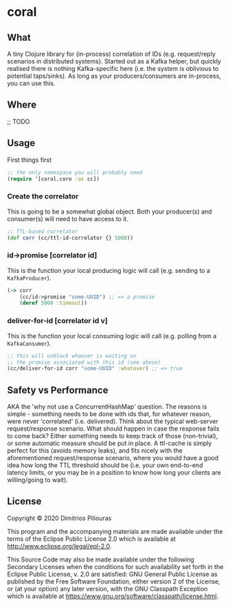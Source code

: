 # coral

## What
A tiny Clojure library for (in-process) correlation of IDs 
(e.g. request/reply scenarios in distributed systems).
Started out as a Kafka helper, but quickly realised there is nothing 
Kafka-specific here (i.e. the system is oblivious to potential taps/sinks).
As long as your producers/consumers are in-process, you can use this.  

## Where
;; TODO

## Usage
First things first 
```clj
;; the only namespace you will probably need
(require '[coral.core :as cc]) 
```

### Create the correlator
This is going to be a somewhat global object. Both your producer(s) and 
consumer(s) will need to have access to it.
```clj
;; TTL-based correlator
(def corr (cc/ttl-id-correlator {} 5000))
```

### id->promise \[correlator id\]
This is the function your local producing logic will call 
(e.g. sending to a `KafkaProducer`). 
```clj
(-> corr
    (cc/id->promise "some-UUID") ;; => a promise 
    (deref 5000 :timeout))
```

### deliver-for-id \[correlator id v\]
This is the function your local consuming logic will call 
(e.g. polling from a `KafkaConsumer`).
```clj
;; this will unblock whoever is waiting on 
;; the promise associated with this id (see above)
(cc/deliver-for-id corr "some-UUID" :whatever) ;; => true
```

## Safety vs Performance
AKA the 'why not use a ConcurrentHashMap' question. The reasons is simple - 
something needs to be done with ids that, for whatever reason, were never 'correlated' 
(i.e. delivered). Think about the typical web-server request/response scenario. 
What should happen in case the response fails to come back? Either something needs to
keep track of those (non-trivial), or some automatic measure should be put in place.
A ttl-cache is simply perfect for this (avoids memory leaks), and fits nicely with the
aforementioned request/response scenario, where you would have a good idea how long the 
TTL threshold should be (i.e. your own end-to-end latency limits, or you may be in a
 position to know how long your clients are willing/going to wait).

## License

Copyright © 2020 Dimitrios Piliouras

This program and the accompanying materials are made available under the
terms of the Eclipse Public License 2.0 which is available at
http://www.eclipse.org/legal/epl-2.0.

This Source Code may also be made available under the following Secondary
Licenses when the conditions for such availability set forth in the Eclipse
Public License, v. 2.0 are satisfied: GNU General Public License as published by
the Free Software Foundation, either version 2 of the License, or (at your
option) any later version, with the GNU Classpath Exception which is available
at https://www.gnu.org/software/classpath/license.html.
